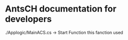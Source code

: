 # AntsCH documentation for developers

./Applogic/MainACS.cs -> Start Function <running the ACS algorithm with parameter passing>
this fanction used 
  
